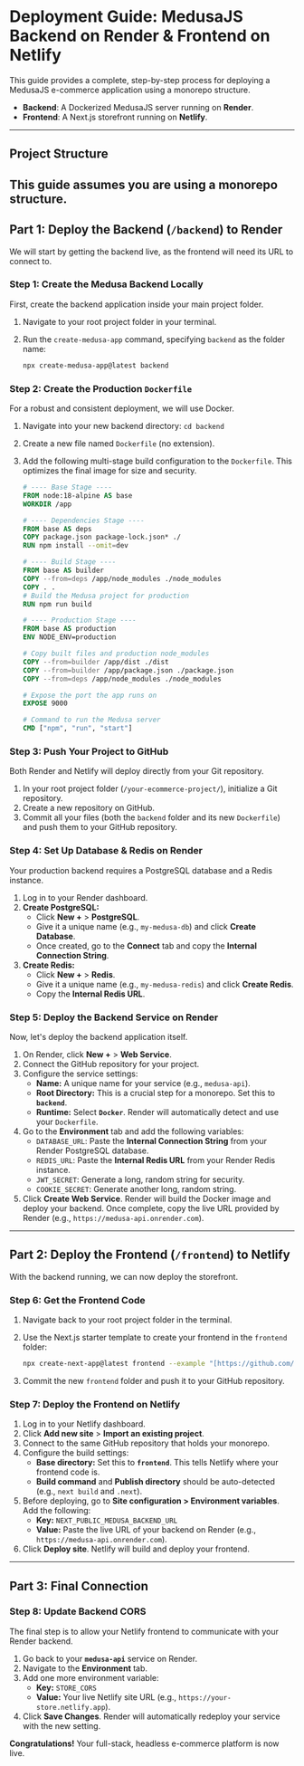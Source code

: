 # Deployment Guide: MedusaJS Backend on Render & Frontend on Netlify

This guide provides a complete, step-by-step process for deploying a MedusaJS e-commerce application using a monorepo structure.

- **Backend**: A Dockerized MedusaJS server running on **Render**.
- **Frontend**: A Next.js storefront running on **Netlify**.

---

## Project Structure

This guide assumes you are using a monorepo structure. 
---

## Part 1: Deploy the Backend (`/backend`) to Render

We will start by getting the backend live, as the frontend will need its URL to connect to.

### Step 1: Create the Medusa Backend Locally

First, create the backend application inside your main project folder.

1.  Navigate to your root project folder in your terminal.
2.  Run the `create-medusa-app` command, specifying `backend` as the folder name:

    ```bash
    npx create-medusa-app@latest backend
    ```

### Step 2: Create the Production `Dockerfile`

For a robust and consistent deployment, we will use Docker.

1.  Navigate into your new backend directory: `cd backend`
2.  Create a new file named `Dockerfile` (no extension).
3.  Add the following multi-stage build configuration to the `Dockerfile`. This optimizes the final image for size and security.

    ```dockerfile
    # ---- Base Stage ----
    FROM node:18-alpine AS base
    WORKDIR /app

    # ---- Dependencies Stage ----
    FROM base AS deps
    COPY package.json package-lock.json* ./
    RUN npm install --omit=dev

    # ---- Build Stage ----
    FROM base AS builder
    COPY --from=deps /app/node_modules ./node_modules
    COPY . .
    # Build the Medusa project for production
    RUN npm run build

    # ---- Production Stage ----
    FROM base AS production
    ENV NODE_ENV=production

    # Copy built files and production node_modules
    COPY --from=builder /app/dist ./dist
    COPY --from=builder /app/package.json ./package.json
    COPY --from=deps /app/node_modules ./node_modules

    # Expose the port the app runs on
    EXPOSE 9000

    # Command to run the Medusa server
    CMD ["npm", "run", "start"]
    ```

### Step 3: Push Your Project to GitHub

Both Render and Netlify will deploy directly from your Git repository.

1.  In your root project folder (`/your-ecommerce-project/`), initialize a Git repository.
2.  Create a new repository on GitHub.
3.  Commit all your files (both the `backend` folder and its new `Dockerfile`) and push them to your GitHub repository.

### Step 4: Set Up Database & Redis on Render

Your production backend requires a PostgreSQL database and a Redis instance.

1.  Log in to your Render dashboard.
2.  **Create PostgreSQL:**
    * Click **New +** > **PostgreSQL**.
    * Give it a unique name (e.g., `my-medusa-db`) and click **Create Database**.
    * Once created, go to the **Connect** tab and copy the **Internal Connection String**.
3.  **Create Redis:**
    * Click **New +** > **Redis**.
    * Give it a unique name (e.g., `my-medusa-redis`) and click **Create Redis**.
    * Copy the **Internal Redis URL**.

### Step 5: Deploy the Backend Service on Render

Now, let's deploy the backend application itself.

1.  On Render, click **New +** > **Web Service**.
2.  Connect the GitHub repository for your project.
3.  Configure the service settings:
    * **Name:** A unique name for your service (e.g., `medusa-api`).
    * **Root Directory:** This is a crucial step for a monorepo. Set this to **`backend`**.
    * **Runtime:** Select **`Docker`**. Render will automatically detect and use your `Dockerfile`.
4.  Go to the **Environment** tab and add the following variables:
    * `DATABASE_URL`: Paste the **Internal Connection String** from your Render PostgreSQL database.
    * `REDIS_URL`: Paste the **Internal Redis URL** from your Render Redis instance.
    * `JWT_SECRET`: Generate a long, random string for security.
    * `COOKIE_SECRET`: Generate another long, random string.
5.  Click **Create Web Service**. Render will build the Docker image and deploy your backend. Once complete, copy the live URL provided by Render (e.g., `https://medusa-api.onrender.com`).

---

## Part 2: Deploy the Frontend (`/frontend`) to Netlify

With the backend running, we can now deploy the storefront.

### Step 6: Get the Frontend Code

1.  Navigate back to your root project folder in the terminal.
2.  Use the Next.js starter template to create your frontend in the `frontend` folder:

    ```bash
    npx create-next-app@latest frontend --example "[https://github.com/medusajs/nextjs-starter-medusa](https://github.com/medusajs/nextjs-starter-medusa)"
    ```
3.  Commit the new `frontend` folder and push it to your GitHub repository.

### Step 7: Deploy the Frontend on Netlify

1.  Log in to your Netlify dashboard.
2.  Click **Add new site** > **Import an existing project**.
3.  Connect to the same GitHub repository that holds your monorepo.
4.  Configure the build settings:
    * **Base directory:** Set this to **`frontend`**. This tells Netlify where your frontend code is.
    * **Build command** and **Publish directory** should be auto-detected (e.g., `next build` and `.next`).
5.  Before deploying, go to **Site configuration > Environment variables**. Add the following:
    * **Key:** `NEXT_PUBLIC_MEDUSA_BACKEND_URL`
    * **Value:** Paste the live URL of your backend on Render (e.g., `https://medusa-api.onrender.com`).
6.  Click **Deploy site**. Netlify will build and deploy your frontend.

---

## Part 3: Final Connection

### Step 8: Update Backend CORS

The final step is to allow your Netlify frontend to communicate with your Render backend.

1.  Go back to your **`medusa-api`** service on Render.
2.  Navigate to the **Environment** tab.
3.  Add one more environment variable:
    * **Key:** `STORE_CORS`
    * **Value:** Your live Netlify site URL (e.g., `https://your-store.netlify.app`).
4.  Click **Save Changes**. Render will automatically redeploy your service with the new setting.

**Congratulations!** Your full-stack, headless e-commerce platform is now live.
